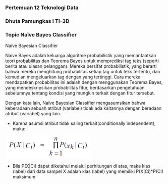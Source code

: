 ### Pertemuan 12 Teknologi Data 

### Dhuta Pamungkas I TI-3D

### Topic Naïve Bayes Classifier

Naïve Bayesian Classifier

Naive Bayes adalah keluarga algoritme probabilistik yang memanfaatkan teori probabilitas dan 
Teorema Bayes untuk memprediksi tag teks (seperti berita atau ulasan pelanggan). Mereka bersifat 
probabilistik, yang berarti bahwa mereka menghitung probabilitas setiap tag untuk teks tertentu, dan 
kemudian mengeluarkan tag dengan yang tertinggi. Cara mereka mendapatkan probabilitas ini adalah 
dengan menggunakan Teorema Bayes, yang mendeskripsikan probabilitas fitur, berdasarkan pengetahuan 
sebelumnya tentang kondisi yang mungkin terkait dengan fitur tersebut.

Dengan kata lain, Naïve Bayesian Classifier mengasumsikan bahwa keberadaan sebuah atribut 
(variabel) tidak ada kaitannya dengan beradaan atribut (variabel) yang lain.

- Karena asumsi atribut tidak saling terkait(conditionally independent), maka:

![Hasil gambar](docx/1.PNG)

- Bila P(X|Ci) dapat diketahui melalui perhitungan di atas, maka klas (label) dari data sampel X 
adalah klas (label) yang memiliki P(X|Ci)*P(Ci) maksimum